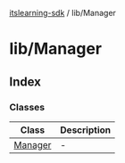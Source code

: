[itslearning-sdk](../../modules.md) / lib/Manager

# lib/Manager

## Index

### Classes

| Class | Description |
| ------ | ------ |
| [Manager](classes/Manager.md) | - |
